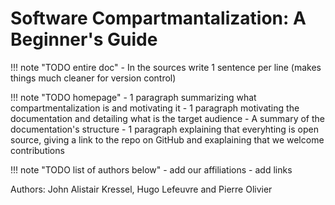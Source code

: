 # Software Compartmantalization: A Beginner's Guide

!!! note "TODO entire doc"
    - In the sources write 1 sentence per line (makes things much cleaner for version control)

!!! note "TODO homepage"
    - 1 paragraph summarizing what compartmentalization is and motivating it
    - 1 paragraph motivating the documentation and detailing what is the target audience
    - A summary of the documentation's structure
    - 1 paragraph explaining that everyhting is open source, giving a link to the repo on GitHub and exaplaining that we welcome contributions

!!! note "TODO list of authors below"
    - add our affiliations
    - add links

Authors: John Alistair Kressel, Hugo Lefeuvre and Pierre Olivier
